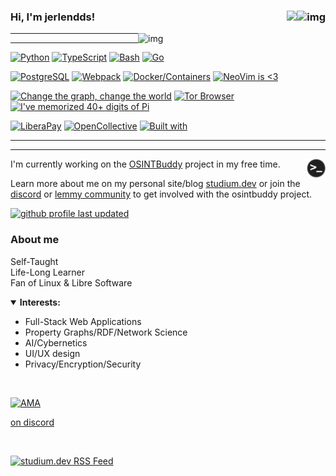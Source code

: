 
<h3>

<img align="right" alt="img" src="https://komarev.com/ghpvc/?username=jerlendds&amp;color=brightgreen&amp;style=flat-square">

<a href="https://github.com/login?return_to=https%3A%2F%2Fgithub.com%2Fjerlendds%3Ftab%3Dfollowers"><img align="right" src="https://img.shields.io/github/followers/jerlendds.svg?style=social&label=Follow&maxAge=2592000" /></a> 

Hi, I'm jerlendds!

</h3>


<p dir="auto">

<img align="right" width="300" alt="img" src="https://encrypted-tbn0.gstatic.com/images?q=tbn:ANd9GcQtul6ZK_089y64Jx0HxDgsxbeS1yf8Jy8uZA&amp;usqp=CAU" style="max-width: 100%;">

</p>

<hr>
<hr>

<div dir="auto">

[![Python](https://img.shields.io/badge/python-%2314354C.svg?style=for-the-badge&logo=python&logoColor=white)](https://python.org) [![TypeScript](https://img.shields.io/badge/typescript-%23007ACC.svg?style=for-the-badge&amp;logo=typescript&amp;logoColor=white)](https://www.typescriptlang.org/) [![Bash](https://img.shields.io/badge/shell_script-%23121011.svg?style=for-the-badge&amp;logo=gnu-bash&amp;logoColor=white)](https://www.gnu.org/software/bash/manual/bash.html) [![Go](https://img.shields.io/badge/go-%2300ADD8.svg?style=for-the-badge&amp;logo=go&amp;logoColor=white)](https://go.dev/)

</div>
<div dir="auto">

[![PostgreSQL](https://img.shields.io/badge/postgres-%23316192.svg?style=for-the-badge&amp;logo=postgresql&amp;logoColor=white)](https://www.postgresql.org/) [![Webpack](https://img.shields.io/badge/webpack-%238DD6F9.svg?style=for-the-badge&amp;logo=webpack&amp;logoColor=black)](https://webpack.js.org/) [![Docker/Containers](https://img.shields.io/badge/Docker-2CA5E0?style=for-the-badge&amp;logo=docker&amp;logoColor=white)](https://www.docker.com/) [![NeoVim is <3](https://img.shields.io/badge/NeoVim-%2357A143.svg?&style=for-the-badge&logo=neovim&logoColor=white)](https://github.com/rockerBOO/awesome-neovim)

[![Change the graph, change the world](https://badgen.net/badge/Graphs/Network%20Science/green?icon=https://studium.dev/static/studium-dev-logo.svg&scale=1.15&labelColor=black)](http://networksciencebook.com/) [![Tor Browser](https://img.shields.io/badge/Tor_Browser-7D4698?style=for-the-badge&logo=Tor-Browser&logoColor=white)](https://www.eff.org/document/tor-myths-and-facts) [![I've memorized 40+ digits of Pi](https://img.shields.io/badge/Raspberry%20Pi-A22846?style=for-the-badge&logo=Raspberry%20Pi&logoColor=white)](https://github.com/thibmaek/awesome-raspberry-pi)

[![LiberaPay](https://img.shields.io/badge/Liberapay-F6C915?style=for-the-badge&logo=liberapay&logoColor=black)](https://liberapay.com/jerlendds/) [![OpenCollective](https://img.shields.io/badge/OpenCollective-1F87FF?style=for-the-badge&logo=OpenCollective&logoColor=white)](https://opencollective.com/openinfolabs)  [![Built with](https://ForTheBadge.com/images/badges/built-with-love.svg)](https://github.com/jerlendds/osintbuddy)

</div>

<hr>
<hr>

<img height="30" align="right" src="https://raw.githubusercontent.com/github/explore/80688e429a7d4ef2fca1e82350fe8e3517d3494d/topics/terminal/terminal.png" style="max-width: 100%;">


I'm currently working on the <a href="https://github.com/jerlendds/osintbuddy">OSINTBuddy</a> project in my free time.


Learn more about me on my personal site/blog <a href="https://studium.dev/" rel="nofollow">studium.dev</a> or join the <a href="https://discord.gg/gsbbYHA3K3" rel="nofollow">discord</a> or <a href="https://lemmy.ml/c/osintbuddy" rel="nofollow">lemmy community</a> to get involved with the osintbuddy project.


[![github profile last updated](https://img.shields.io/github/last-commit/jerlendds/jerlendds/main?label=last%20updated&amp;style=flat-square)](https://github.com/jerlendds/jerlendds/commits)

### About me

Self-Taught <br/>
Life-Long Learner <br/>
Fan of Linux & Libre Software <br/>


<details open><summary> <strong>Interests:</strong> </summary>

- Full-Stack Web Applications
- Property Graphs/RDF/Network Science
- AI/Cybernetics
- UI/UX design
- Privacy/Encryption/Security

</details>




<br/>

<div align="flex" dir="auto">

[![AMA](https://img.shields.io/badge/%E2%80%A2-Ask%20me%20anything-4cc121.svg?colorA=4cc121)](mailto:good@luck.stranger)

<a href="https://discord.gg/gsbbYHA3K3">on discord</a>

</div>

<br>

[![studium.dev RSS Feed](https://img.shields.io/badge/RSS%20%7E%20studium.dev-FFA500?style=for-the-badge&logo=rss&logoColor=white)](https://studium.dev/index.xml)

